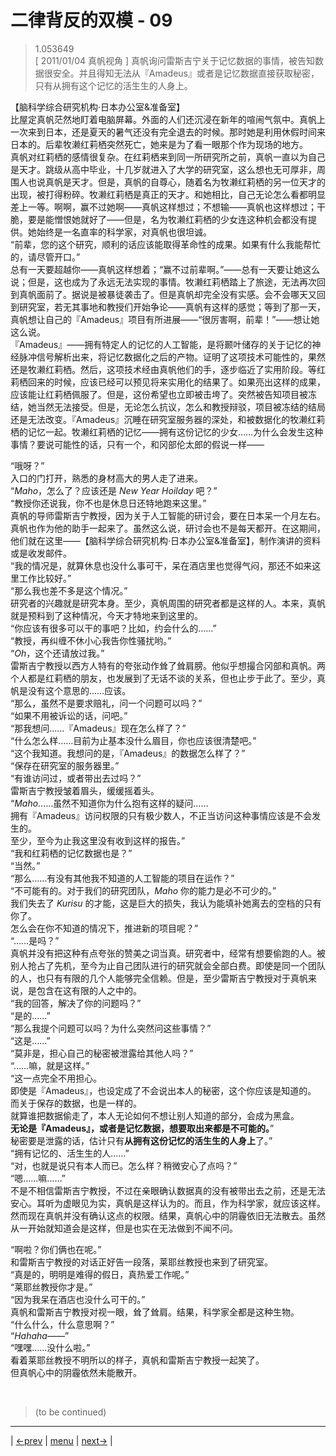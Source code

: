 # 二律背反的双模 - 09
> 1.053649  
> [ 2011/01/04 真帆视角 ] 真帆询问雷斯吉宁关于记忆数据的事情，被告知数据很安全。并且得知无法从『Amadeus』或者是记忆数据直接获取秘密，只有从拥有这个记忆的活生生的人身上。  

【脑科学综合研究机构·日本办公室&准备室】  
比屋定真帆茫然地盯着电脑屏幕。外面的人们还沉浸在新年的喧闹气氛中。真帆上一次来到日本，还是夏天的暑气还没有完全退去的时候。那时她是利用休假时间来日本的。后辈牧濑红莉栖突然死亡，她来是为了看一眼那个作为现场的地方。  
真帆对红莉栖的感情很复杂。在红莉栖来到同一所研究所之前，真帆一直以为自己是天才。跳级从高中毕业，十几岁就进入了大学的研究室，这么想也无可厚非，周围人也说真帆是天才。但是，真帆的自尊心，随着名为牧濑红莉栖的另一位天才的出现，被打得粉碎。牧濑红莉栖是真正的天才。和她相比，自己无论怎么看都明显差上一等。啊啊，赢不过她啊——真帆这样想过；不想输——真帆也这样想过；干脆，要是能憎恨她就好了——但是，名为牧濑红莉栖的少女连这种机会都没有提供。她始终是一名直率的科学家，对真帆也很坦诚。  
“前辈，您的这个研究，顺利的话应该能取得革命性的成果。如果有什么我能帮忙的，请尽管开口。”  
总有一天要超越你——真帆这样想着；“赢不过前辈啊。”——总有一天要让她这么说；但是，这也成为了永远无法实现的事情。牧濑红莉栖踏上了旅途，无法再次回到真帆面前了。据说是被暴徒袭击了。但是真帆却完全没有实感。会不会哪天又回到研究室，若无其事地和教授们开始争论——真帆有这样的感觉；等到了那一天，真帆想让自己的『Amadeus』项目有所进展——“很厉害啊，前辈！”——想让她这么说。  
『Amadeus』——拥有特定人的记忆的人工智能，是将颞叶储存的关于记忆的神经脉冲信号解析出来，将记忆数据化之后的产物。证明了这项技术可能性的，果然还是牧濑红莉栖。然后，这项技术经由真帆他们的手，逐步临近了实用阶段。等红莉栖回来的时候，应该已经可以预见将来实用化的结果了。如果亮出这样的成果，应该能让红莉栖佩服了。但是，这份希望也立即被击垮了。突然被告知项目被冻结，她当然无法接受。但是，无论怎么抗议，怎么和教授辩驳，项目被冻结的结局还是无法改变。『Amadeus』沉睡在研究室服务器的深处，和被数据化的牧濑红莉栖的记忆一起。牧濑红莉栖的记忆——拥有这份记忆的少女……为什么会发生这种事情？要说可能性的话，只有一个，和冈部伦太郎的假说一样——  

“哦呀？”  
入口的门打开，熟悉的身材高大的男人走了进来。  
“*Maho*，怎么了？应该还是 *New Year Hoilday* 吧？”  
“教授你还说我，你不也是休息日还特地跑来这里。”  
真帆的导师雷斯吉宁教授，因为关于人工智能的研讨会，要在日本呆一个月左右。真帆也作为他的助手一起来了。虽然这么说，研讨会也不是每天都开。在这期间，他们就在这里——【脑科学综合研究机构·日本办公室&准备室】，制作演讲的资料或是收发邮件。  
“我的情况是，就算休息也没什么事可干，呆在酒店里也觉得气闷，那还不如来这里工作比较好。”  
“那么我也差不多是这个情况。”  
研究者的兴趣就是研究本身。至少，真帆周围的研究者都是这样的人。本来，真帆就是预料到了这种情况，今天才特地来到这里的。  
“你应该有很多可以干的事吧？比如，约会什么的……”  
“教授，再纠缠不休小心我告你性骚扰哟。”  
“*Oh*，这个还请放过我。”  
雷斯吉宁教授以西方人特有的夸张动作耸了耸肩膀。他似乎想撮合冈部和真帆。两个人都是红莉栖的朋友，也发展到了无话不谈的关系，但也止步于此了。至少，真帆是没有这个意思的……应该。  
“那么，虽然不是要求赔礼，问一个问题可以吗？”  
“如果不用被诉讼的话，问吧。”  
“那我想问……『Amadeus』现在怎么样了？”  
“什么怎么样……目前为止基本没什么眉目，你也应该很清楚吧。”  
“这个我知道。我想问的是，『Amadeus』的数据怎么样了？”  
“保存在研究室的服务器里。”  
“有谁访问过，或者带出去过吗？”  
雷斯吉宁教授皱着眉头，缓缓摇着头。  
“*Maho*……虽然不知道你为什么抱有这样的疑问……  
 拥有『Amadeus』访问权限的只有极少数人，不正当访问这种事情应该是不会发生的。  
 至少，至今为止我这里没有收到这样的报告。”  
“我和红莉栖的记忆数据也是？”  
“当然。”  
“那么……有没有其他我不知道的人工智能的项目在运作？”  
“不可能有的。对于我们的研究团队，*Maho* 你的能力是必不可少的。”  
 我们失去了 *Kurisu* 的才能，这是巨大的损失，我认为能填补她离去的空档的只有你了。  
 怎么会在你不知道的情况下，推进新的项目呢？”  
“……是吗？”  
真帆并没有把这种有点夸张的赞美之词当真。研究者中，经常有想要偷跑的人。被别人抢占了先机，至今为止自己团队进行的研究就会全部白费。即使是同一个团队的人，也只有有限的几个人能够完全信赖。但是，至少雷斯吉宁教授对于真帆来说，是包含在这有限的人之中的。  
“我的回答，解决了你的问题吗？”  
“是的……”  
“那么我提个问题可以吗？为什么突然问这些事情？”  
“这是……”  
“莫非是，担心自己的秘密被泄露给其他人吗？”  
“……嘛，就是这样。”  
“这一点完全不用担心。  
 即使是『Amadeus』，也设定成了不会说出本人的秘密，这个你应该是知道的。  
 而关于保存的数据，也是一样的。  
 就算谁把数据偷走了，本人无论如何不想让别人知道的部分，会成为黑盒。  
 **无论是『Amadeus』，或者是记忆数据，想要取出来都是不可能的。**”  
 秘密要是泄露的话，估计只有**从拥有这份记忆的活生生的人身上**了。”  
“拥有记忆的、活生生的人……”  
“对，也就是说只有本人而已。怎么样？稍微安心了点吗？”  
“嗯……嘛……”  
不是不相信雷斯吉宁教授，不过在亲眼确认数据真的没有被带出去之前，还是无法安心。耳听为虚眼见为实，真帆是这样认为的。而且，作为科学家，就应该这样。然而现在真帆并没有确认这点的权限。结果，真帆心中的阴霾依旧无法散去。虽然从一开始就知道会是这样，但是也实在无法做到不闻不问。  

“啊啦？你们俩也在呢。”  
和雷斯吉宁教授的对话正好告一段落，莱耶丝教授也来到了研究室。  
“真是的，明明是难得的假日，真热爱工作呢。”  
“莱耶丝教授你才是。”  
“因为我呆在酒店也没什么可干的。”  
真帆和雷斯吉宁教授对视一眼，耸了耸肩。结果，科学家全都是这种生物。  
“什么什么，什么意思啊？”  
“*Hahaha——*”  
“嘿嘿……没什么啦。”  
看着莱耶丝教授不明所以的样子，真帆和雷斯吉宁教授一起笑了。  
但真帆心中的阴霾依然未能散开。  


<br/>

> (to be continued)
---

| [←prev](./0101) | [menu](../) | [next→](./0103) |
